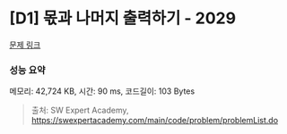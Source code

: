 # [D1] 몫과 나머지 출력하기 - 2029 

[문제 링크](https://swexpertacademy.com/main/code/problem/problemDetail.do?contestProbId=AV5QGNvKAtEDFAUq) 

### 성능 요약

메모리: 42,724 KB, 시간: 90 ms, 코드길이: 103 Bytes



> 출처: SW Expert Academy, https://swexpertacademy.com/main/code/problem/problemList.do